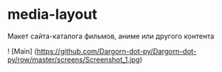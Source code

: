 # media-layout
Макет сайта-каталога фильмов, аниме или другого контента

! [Main] (https://github.com/Dargorn-dot-py/Dargorn-dot-py/row/master/screens/Screenshot_1.jpg)
